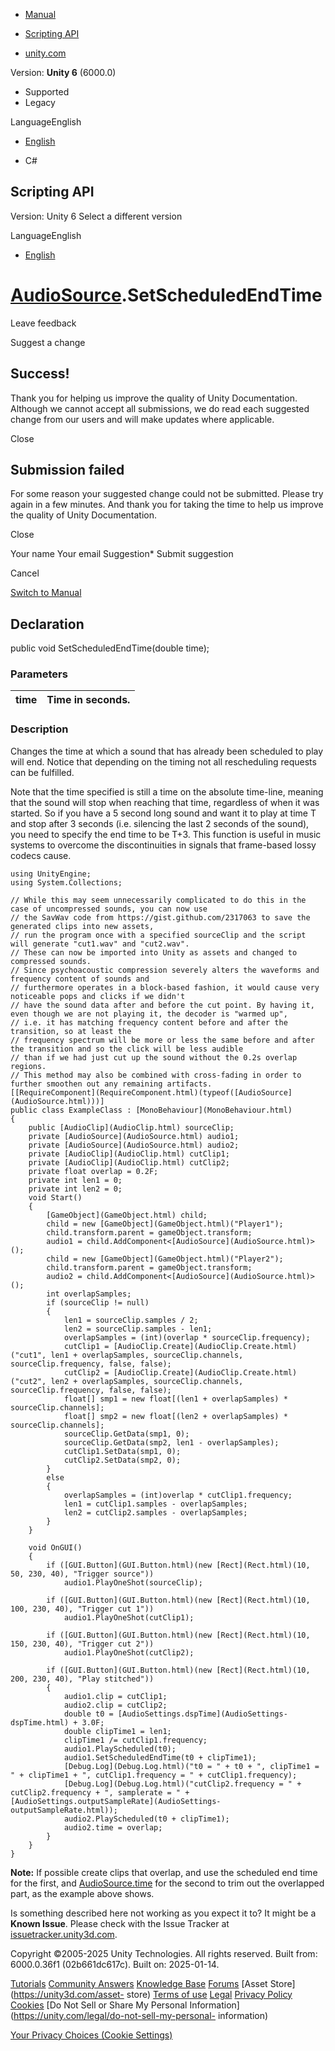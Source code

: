 [ ]()

  * [Manual](../Manual/index.html)
  * [Scripting API](../ScriptReference/index.html)

  * [unity.com](https://unity.com/)

Version: **Unity 6** (6000.0)

  * Supported
  * Legacy

LanguageEnglish

  * [English]()

  * C#

[ ](https://docs.unity3d.com)

## Scripting API

Version: Unity 6 Select a different version

LanguageEnglish

  * [English]()

#  [AudioSource](AudioSource.html).SetScheduledEndTime

Leave feedback

Suggest a change

## Success!

Thank you for helping us improve the quality of Unity Documentation. Although
we cannot accept all submissions, we do read each suggested change from our
users and will make updates where applicable.

Close

## Submission failed

For some reason your suggested change could not be submitted. Please <a>try
again</a> in a few minutes. And thank you for taking the time to help us
improve the quality of Unity Documentation.

Close

Your name Your email Suggestion* Submit suggestion

Cancel

[Switch to Manual](../Manual/class-AudioSource.html "Go to AudioSource
Component in the Manual")

## Declaration

public void SetScheduledEndTime(double time);

### Parameters

time | Time in seconds.  
---|---  
  
### Description

Changes the time at which a sound that has already been scheduled to play will
end. Notice that depending on the timing not all rescheduling requests can be
fulfilled.

Note that the time specified is still a time on the absolute time-line,
meaning that the sound will stop when reaching that time, regardless of when
it was started. So if you have a 5 second long sound and want it to play at
time T and stop after 3 seconds (i.e. silencing the last 2 seconds of the
sound), you need to specify the end time to be T+3. This function is useful in
music systems to overcome the discontinuities in signals that frame-based
lossy codecs cause.

    
    
    using UnityEngine;
    using System.Collections;  
      
    // While this may seem unnecessarily complicated to do this in the case of uncompressed sounds, you can now use
    // the SavWav code from https://gist.github.com/2317063 to save the generated clips into new assets,
    // run the program once with a specified sourceClip and the script will generate "cut1.wav" and "cut2.wav".
    // These can now be imported into Unity as assets and changed to compressed sounds.
    // Since psychoacoustic compression severely alters the waveforms and frequency content of sounds and
    // furthermore operates in a block-based fashion, it would cause very noticeable pops and clicks if we didn't
    // have the sound data after and before the cut point. By having it, even though we are not playing it, the decoder is "warmed up",
    // i.e. it has matching frequency content before and after the transition, so at least the
    // frequency spectrum will be more or less the same before and after the transition and so the click will be less audible
    // than if we had just cut up the sound without the 0.2s overlap regions.
    // This method may also be combined with cross-fading in order to further smoothen out any remaining artifacts.
    [[RequireComponent](RequireComponent.html)(typeof([AudioSource](AudioSource.html)))]
    public class ExampleClass : [MonoBehaviour](MonoBehaviour.html)
    {
        public [AudioClip](AudioClip.html) sourceClip;
        private [AudioSource](AudioSource.html) audio1;
        private [AudioSource](AudioSource.html) audio2;
        private [AudioClip](AudioClip.html) cutClip1;
        private [AudioClip](AudioClip.html) cutClip2;
        private float overlap = 0.2F;
        private int len1 = 0;
        private int len2 = 0;
        void Start()
        {
            [GameObject](GameObject.html) child;
            child = new [GameObject](GameObject.html)("Player1");
            child.transform.parent = gameObject.transform;
            audio1 = child.AddComponent<[AudioSource](AudioSource.html)>();
            child = new [GameObject](GameObject.html)("Player2");
            child.transform.parent = gameObject.transform;
            audio2 = child.AddComponent<[AudioSource](AudioSource.html)>();
            int overlapSamples;
            if (sourceClip != null)
            {
                len1 = sourceClip.samples / 2;
                len2 = sourceClip.samples - len1;
                overlapSamples = (int)(overlap * sourceClip.frequency);
                cutClip1 = [AudioClip.Create](AudioClip.Create.html)("cut1", len1 + overlapSamples, sourceClip.channels, sourceClip.frequency, false, false);
                cutClip2 = [AudioClip.Create](AudioClip.Create.html)("cut2", len2 + overlapSamples, sourceClip.channels, sourceClip.frequency, false, false);
                float[] smp1 = new float[(len1 + overlapSamples) * sourceClip.channels];
                float[] smp2 = new float[(len2 + overlapSamples) * sourceClip.channels];
                sourceClip.GetData(smp1, 0);
                sourceClip.GetData(smp2, len1 - overlapSamples);
                cutClip1.SetData(smp1, 0);
                cutClip2.SetData(smp2, 0);
            }
            else
            {
                overlapSamples = (int)overlap * cutClip1.frequency;
                len1 = cutClip1.samples - overlapSamples;
                len2 = cutClip2.samples - overlapSamples;
            }
        }  
      
        void OnGUI()
        {
            if ([GUI.Button](GUI.Button.html)(new [Rect](Rect.html)(10, 50, 230, 40), "Trigger source"))
                audio1.PlayOneShot(sourceClip);  
      
            if ([GUI.Button](GUI.Button.html)(new [Rect](Rect.html)(10, 100, 230, 40), "Trigger cut 1"))
                audio1.PlayOneShot(cutClip1);  
      
            if ([GUI.Button](GUI.Button.html)(new [Rect](Rect.html)(10, 150, 230, 40), "Trigger cut 2"))
                audio1.PlayOneShot(cutClip2);  
      
            if ([GUI.Button](GUI.Button.html)(new [Rect](Rect.html)(10, 200, 230, 40), "Play stitched"))
            {
                audio1.clip = cutClip1;
                audio2.clip = cutClip2;
                double t0 = [AudioSettings.dspTime](AudioSettings-dspTime.html) + 3.0F;
                double clipTime1 = len1;
                clipTime1 /= cutClip1.frequency;
                audio1.PlayScheduled(t0);
                audio1.SetScheduledEndTime(t0 + clipTime1);
                [Debug.Log](Debug.Log.html)("t0 = " + t0 + ", clipTime1 = " + clipTime1 + ", cutClip1.frequency = " + cutClip1.frequency);
                [Debug.Log](Debug.Log.html)("cutClip2.frequency = " + cutClip2.frequency + ", samplerate = " + [AudioSettings.outputSampleRate](AudioSettings-outputSampleRate.html));
                audio2.PlayScheduled(t0 + clipTime1);
                audio2.time = overlap;
            }
        }
    }
    

**Note:** If possible create clips that overlap, and use the scheduled end
time for the first, and [AudioSource.time](AudioSource-time.html) for the
second to trim out the overlapped part, as the example above shows.

Is something described here not working as you expect it to? It might be a
**Known Issue**. Please check with the Issue Tracker at
[issuetracker.unity3d.com](https://issuetracker.unity3d.com).

Copyright ©2005-2025 Unity Technologies. All rights reserved. Built from:
6000.0.36f1 (02b661dc617c). Built on: 2025-01-14.

[Tutorials](https://unity3d.com/learn) [Community
Answers](https://answers.unity3d.com) [Knowledge
Base](https://support.unity3d.com/hc/en-us)
[Forums](https://forum.unity3d.com) [Asset Store](https://unity3d.com/asset-
store) [Terms of use](https://docs.unity3d.com/Manual/TermsOfUse.html)
[Legal](https://unity.com/legal) [Privacy
Policy](https://unity.com/legal/privacy-policy)
[Cookies](https://unity.com/legal/cookie-policy) [Do Not Sell or Share My
Personal Information](https://unity.com/legal/do-not-sell-my-personal-
information)

[Your Privacy Choices (Cookie Settings)](javascript:void\(0\);)

